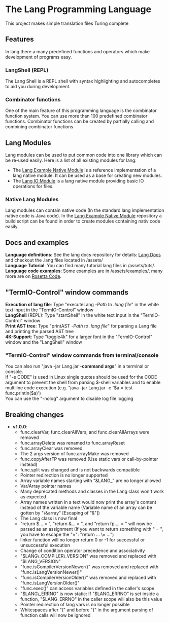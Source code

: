 # The Lang Programming Language

This project makes simple translation files Turing complete

## Features

In lang there a many predefined functions and operators which make development of programs easy.

### LangShell (REPL)

The Lang Shell is a REPL shell with syntax highlighting and autocompletes to aid you during development.

### Combinator functions

One of the main feature of this programming language is the combinator function system. You can use more than 100 predefined combinator functions. Combinator functions can be created by partially calling and combining combinator functions

## Lang Modules

Lang modules can be used to put common code into one library which can be re-used easily.
Here is a list of all existing modules for lang:
- The [Lang Example Native Module](https://github.com/JDDev0/LangExampleNativeModule) is a reference implementation of a lang native module. It can be used as a base for creating new modules.
- The [Lang IO Module](https://github.com/JDDev0/LangIOModule) is a lang native module providing basic IO operations for files.

### Native Lang Modules

Lang modules can contain native code (In the standard lang implementation native code is Java code). In the [Lang Example Native Module](https://github.com/JDDev0/LangExampleNativeModule) repository a build script can be found in order to create modules containing nativ code easily.

## Docs and examples

**Language definitions**: See the lang docs repository for details: [Lang Docs](https://github.com/lang-programming/docs) and checkout the .lang files located in /assets/<br>
**Language Tutorial**: You can find many tutorial lang files in /assets/tuts/.<br>
**Language code examples**: Some examples are in /assets/examples/, many more are on [Rosetta Code](https://rosettacode.org/wiki/lang).<br>

## "TermIO-Control" window commands

**Execution of lang file**: Type "executeLang -*Path to .lang file*" in the white text input in the "TermIO-Control" window<br>
**LangShell** (REPL): Type "startShell" in the white text input in the "TermIO-Control" window<br>
**Print AST tree**: Type "printAST -*Path to .lang file*" for parsing a Lang file and printing the parsed AST tree<br>
**4K-Support**: Type "toggle4k" for a larger font in the "TermIO-Control" window and the "LangShell" window<br>

### "TermIO-Control" window commands from terminal/console

You can also run "java -jar Lang.jar -**command** **args**" in a terminal or console.<br>
If "-e CODE" is used in Linux single quotes should be used for the CODE argument to prevent the shell from parsing $-shell variables and to enable multiline code execution (e.g. "java -jar Lang.jar -e '$a = test<br>
func.println($a)')<br>
You can use the "-nolog" argument to disable log file logging<br>

## Breaking changes

- **v1.0.0**:
  - func.clearVar, func.clearAllVars, and func.clearAllArrays were removed
  - func.arrayDelete was renamed to func.arrayReset
  - func.arrayClear was removed
  - The 2 args version of func.arrayMake was removed
  - func.copyAfterFP was removed (Use static vars or call-by-pointer instead)
  - func.split was changed and is not backwards compatible
  - Pointer redirection is no longer supported
  - Array variable names starting with "&LANG_" are no longer allowed
  - Var/Array pointer names
  - Many deprecated methods and classes in the Lang class won't work as expected
  - Array names written in a text would now print the array's content instead of the variable name (Variable name of an array can be gotten by "\\&array" \[Escaping of "&"\])
  - The Lang class is now final
  - "return $... = ", "return &... = ", and "return fp.... = " will now be parsed as an assignment (If you want to return something with " = ", you have to escape the "=": "return ... \\= ...")
  - linker function will no longer return 0 or -1 for successful or unsuccessful execution
  - Change of condition operator precedence and associativity
  - "$LANG\_COMPILER\_VERSION" was removed and replaced with "$LANG\_VERSION"
  - "func.isCompilerVersionNewer()" was removed and replaced with "func.isLangVersionNewer()"
  - "func.isCompilerVersionOlder()" was removed and replaced with "func.isLangVersionOlder()"
  - "func.exec()" can access variables defined in the caller's scope
  - "$LANG\_ERRNO" is now static: If "$LANG\_ERRNO" is set inside a function, "$LANG\_ERRNO" in the caller scope will also be this value
  - Pointer redirection of lang vars is no longer possible
  - Whitespaces after "(" and before ")" in the argument parsing of function calls will now be ignored

